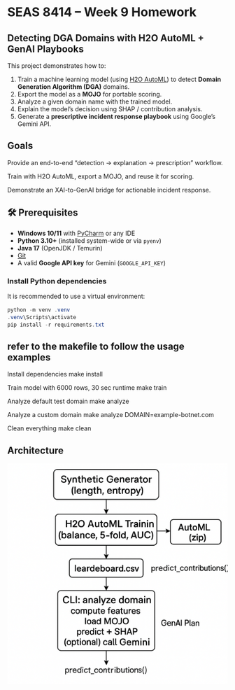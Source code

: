 # SEAS 8414 – Week 9 Homework  
## Detecting DGA Domains with H2O AutoML + GenAI Playbooks

This project demonstrates how to:  
1. Train a machine learning model (using [H2O AutoML](https://docs.h2o.ai/)) to detect **Domain Generation Algorithm (DGA)** domains.  
2. Export the model as a **MOJO** for portable scoring.  
3. Analyze a given domain name with the trained model.  
4. Explain the model’s decision using SHAP / contribution analysis.  
5. Generate a **prescriptive incident response playbook** using Google’s Gemini API.  

## Goals

Provide an end-to-end “detection → explanation → prescription” workflow.

Train with H2O AutoML, export a MOJO, and reuse it for scoring.

Demonstrate an XAI-to-GenAI bridge for actionable incident response.


## 🛠️ Prerequisites

- **Windows 10/11** with [PyCharm](https://www.jetbrains.com/pycharm/) or any IDE  
- **Python 3.10+** (installed system-wide or via `pyenv`)  
- **Java 17** (OpenJDK / Temurin)  
- [Git](https://git-scm.com/downloads)  
- A valid **Google API key** for Gemini (`GOOGLE_API_KEY`)  

### Install Python dependencies

It is recommended to use a virtual environment:

```powershell
python -m venv .venv
.venv\Scripts\activate
pip install -r requirements.txt
```
## refer to the makefile to follow the usage examples

Install dependencies
make install

Train model with 6000 rows, 30 sec runtime
make train

Analyze default test domain
make analyze

Analyze a custom domain
make analyze DOMAIN=example-botnet.com

Clean everything
make clean

## Architecture

![img.png](img.png)




